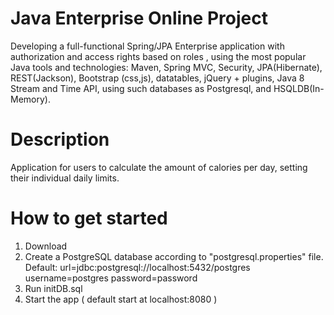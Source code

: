Java Enterprise Online Project 
===============================
Developing a full-functional Spring/JPA Enterprise application with authorization and access rights based on roles , using the most popular Java tools and technologies: Maven, Spring MVC, Security, JPA(Hibernate), REST(Jackson), Bootstrap (css,js), datatables, jQuery + plugins, Java 8 Stream and Time API, using such databases as Postgresql, and HSQLDB(In-Memory).

Description
===============================
Application for users to calculate the amount of calories per day, setting their individual daily limits.

How to get started
===============================

1. Download
2. Create a PostgreSQL database according to "postgresql.properties" file. Default:
        url=jdbc:postgresql://localhost:5432/postgres
        username=postgres
        password=password
3. Run initDB.sql
4. Start the app ( default start at localhost:8080 )
